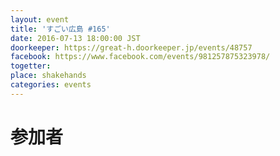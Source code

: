 ```yaml
---
layout: event
title: 'すごい広島 #165'
date: 2016-07-13 18:00:00 JST
doorkeeper: https://great-h.doorkeeper.jp/events/48757
facebook: https://www.facebook.com/events/981257875323978/
togetter:
place: shakehands
categories: events
---
```


# 参加者
